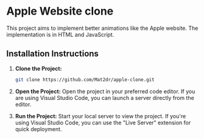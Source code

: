 # Apple Website clone

This project aims to implement better animations like the Apple website. The implementation is in HTML and JavaScript.

## Installation Instructions

1. **Clone the Project:**
   ```bash
   git clone https://github.com/Mat2dr/apple-clone.git

2. **Open the Project:**
Open the project in your preferred code editor. If you are using Visual Studio Code, you can launch a server directly from the editor.

3. **Run the Project:**
Start your local server to view the project. If you're using Visual Studio Code, you can use the "Live Server" extension for quick deployment.
